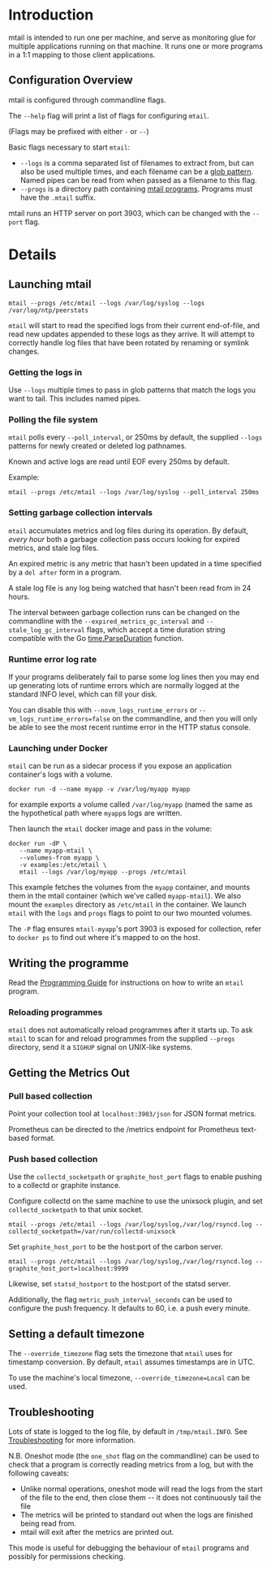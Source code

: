 # Introduction

mtail is intended to run one per machine, and serve as monitoring glue for multiple applications running on that machine.  It runs one or more programs in a 1:1 mapping to those client applications.

## Configuration Overview

mtail is configured through commandline flags.

The `--help` flag will print a list of flags for configuring `mtail`.

(Flags may be prefixed with either `-` or `--`)

Basic flags necessary to start `mtail`:

  * `--logs` is a comma separated list of filenames to extract from, but can also be used multiple times, and each filename can be a [glob pattern](http://godoc.org/path/filepath#Match).  Named pipes can be read from when passed as a filename to this flag.
  * `--progs` is a directory path containing [mtail programs](Language.md). Programs must have the `.mtail` suffix.

mtail runs an HTTP server on port 3903, which can be changed with the `--port` flag.

# Details

## Launching mtail

```
mtail --progs /etc/mtail --logs /var/log/syslog --logs /var/log/ntp/peerstats
```

`mtail` will start to read the specified logs from their current end-of-file,
and read new updates appended to these logs as they arrive.  It will attempt to
correctly handle log files that have been rotated by renaming or symlink
changes.

### Getting the logs in

Use `--logs` multiple times to pass in glob patterns that match the logs you
want to tail.  This includes named pipes.

### Polling the file system

`mtail` polls every `--poll_interval`, or 250ms by default, the supplied `--logs` patterns for newly created or deleted log pathnames.

Known and active logs are read until EOF every 250ms by default.

Example:
```
mtail --progs /etc/mtail --logs /var/log/syslog --poll_interval 250ms
```


### Setting garbage collection intervals

`mtail` accumulates metrics and log files during its operation.  By default, *every hour* both a garbage collection pass occurs looking for expired metrics, and stale log files.

An expired metric is any metric that hasn't been updated in a time specified by a `del after` form in a program.

A stale log file is any log being watched that hasn't been read from in 24 hours.

The interval between garbage collection runs can be changed on the commandline with the `--expired_metrics_gc_interval` and `--stale_log_gc_interval` flags, which accept a time duration string compatible with the Go [time.ParseDuration](https://golang.org/pkg/time/#ParseDuration) function.


### Runtime error log rate

If your programs deliberately fail to parse some log lines then you may end up generating lots of runtime errors which are normally logged at the standard INFO level, which can fill your disk.

You can disable this with `--novm_logs_runtime_errors` or `--vm_logs_runtime_errors=false` on the commandline, and then you will only be able to see the most recent runtime error in the HTTP status console.

### Launching under Docker

`mtail` can be run as a sidecar process if you expose an application container's logs with a volume.

`docker run -d --name myapp -v /var/log/myapp myapp`

for example exports a volume called `/var/log/myapp` (named the same as the
hypothetical path where `myapp`s logs are written.

Then launch the `mtail` docker image and pass in the volume:

    docker run -dP \
       --name myapp-mtail \
       --volumes-from myapp \
       -v examples:/etc/mtail \
       mtail --logs /var/log/myapp --progs /etc/mtail

This example fetches the volumes from the `myapp` container, and mounts them in
the mtail container (which we've called `myapp-mtail`).  We also mount the
`examples` directory as `/etc/mtail` in the container.  We launch `mtail` with
the `logs` and `progs` flags to point to our two mounted volumes.

The `-P` flag ensures `mtail-myapp`'s port 3903 is exposed for collection,
refer to `docker ps` to find out where it's mapped to on the host.

## Writing the programme

Read the [Programming Guide](Programming-Guide.md) for instructions on how to write an `mtail` program.

### Reloading programmes

`mtail` does not automatically reload programmes after it starts up.  To ask `mtail` to scan for and reload programmes from the supplied `--progs` directory, send it a `SIGHUP` signal on UNIX-like systems.

## Getting the Metrics Out

### Pull based collection

Point your collection tool at `localhost:3903/json` for JSON format metrics.

Prometheus can be directed to the /metrics endpoint for Prometheus text-based format.

### Push based collection

Use the `collectd_socketpath` or `graphite_host_port` flags to enable pushing to a collectd or graphite instance.

Configure collectd on the same machine to use the unixsock plugin, and set `collectd_socketpath` to that unix socket.

```
mtail --progs /etc/mtail --logs /var/log/syslog,/var/log/rsyncd.log --collectd_socketpath=/var/run/collectd-unixsock
```

Set `graphite_host_port` to be the host:port of the carbon server.

```
mtail --progs /etc/mtail --logs /var/log/syslog,/var/log/rsyncd.log --graphite_host_port=localhost:9999
```

Likewise, set `statsd_hostport` to the host:port of the statsd server.

Additionally, the flag `metric_push_interval_seconds` can be used to configure the push frequency.  It defaults to 60, i.e. a push every minute.

## Setting a default timezone

The `--override_timezone` flag sets the timezone that `mtail` uses for timestamp conversion.  By default, `mtail` assumes timestamps are in UTC.

To use the machine's local timezone, `--override_timezone=Local` can be used.

## Troubleshooting

Lots of state is logged to the log file, by default in `/tmp/mtail.INFO`.  See [Troubleshooting](Troubleshooting.md) for more information.

N.B. Oneshot mode (the `one_shot` flag on the commandline) can be used to check
that a program is correctly reading metrics from a log, but with the following
caveats:

* Unlike normal operations, oneshot mode will read the logs from the start of
  the file to the end, then close them -- it does not continuously tail the
  file
* The metrics will be printed to standard out when the logs are finished being
  read from.
* mtail will exit after the metrics are printed out.

This mode is useful for debugging the behaviour of `mtail` programs and
possibly for permissions checking.
